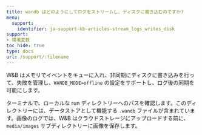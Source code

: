 ```yaml
---
title: wandb はどのようにしてログをストリームし、ディスクに書き込むのですか?
menu:
  support:
    identifier: ja-support-kb-articles-stream_logs_writes_disk
support:
- 環境変数
toc_hide: true
type: docs
url: /support/:filename
---
```


W&B はメモリでイベントをキューに入れ、非同期にディスクに書き込みを行って、失敗を管理し、`WANDB_MODE=offline` の設定をサポートし、ログ後の同期を可能にします。

ターミナルで、ローカルな run ディレクトリーへのパスを確認します。このディレクトリーには、データストアとして機能する `.wandb` ファイルが含まれています。画像のログでは、W&B はクラウドストレージにアップロードする前に、`media/images` サブディレクトリーに画像を保存します。